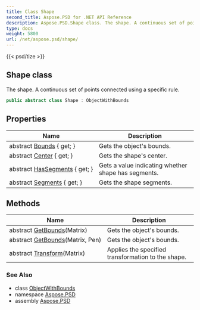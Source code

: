 ```yaml
---
title: Class Shape
second_title: Aspose.PSD for .NET API Reference
description: Aspose.PSD.Shape class. The shape. A continuous set of points connected using a specific rule
type: docs
weight: 5800
url: /net/aspose.psd/shape/
---
```

{{< psd/tize >}}
## Shape class

The shape. A continuous set of points connected using a specific rule.

```csharp
public abstract class Shape : ObjectWithBounds
```

## Properties

| Name | Description |
| --- | --- |
| abstract [Bounds](../../aspose.psd/objectwithbounds/bounds/) { get; } | Gets the object's bounds. |
| abstract [Center](../../aspose.psd/shape/center/) { get; } | Gets the shape's center. |
| abstract [HasSegments](../../aspose.psd/shape/hassegments/) { get; } | Gets a value indicating whether shape has segments. |
| abstract [Segments](../../aspose.psd/shape/segments/) { get; } | Gets the shape segments. |

## Methods

| Name | Description |
| --- | --- |
| abstract [GetBounds](../../aspose.psd/objectwithbounds/getbounds/)(Matrix) | Gets the object's bounds. |
| abstract [GetBounds](../../aspose.psd/objectwithbounds/getbounds/)(Matrix, Pen) | Gets the object's bounds. |
| abstract [Transform](../../aspose.psd/objectwithbounds/transform/)(Matrix) | Applies the specified transformation to the shape. |

### See Also

* class [ObjectWithBounds](../objectwithbounds/)
* namespace [Aspose.PSD](../../aspose.psd/)
* assembly [Aspose.PSD](../../)


